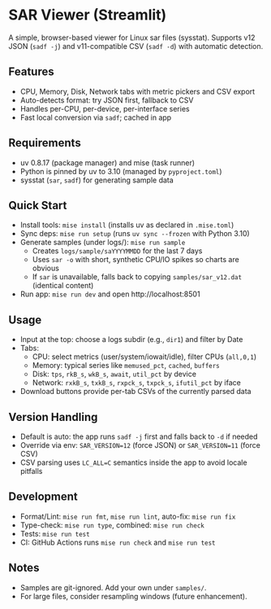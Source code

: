 # SAR Viewer (Streamlit)

A simple, browser-based viewer for Linux sar files (sysstat). Supports v12 JSON (`sadf -j`) and v11-compatible CSV (`sadf -d`) with automatic detection.

## Features
- CPU, Memory, Disk, Network tabs with metric pickers and CSV export
- Auto-detects format: try JSON first, fallback to CSV
- Handles per-CPU, per-device, per-interface series
- Fast local conversion via `sadf`; cached in app

## Requirements
- uv 0.8.17 (package manager) and mise (task runner)
- Python is pinned by uv to 3.10 (managed by `pyproject.toml`)
- sysstat (`sar`, `sadf`) for generating sample data

## Quick Start
- Install tools: `mise install` (installs uv as declared in `.mise.toml`)
- Sync deps: `mise run setup` (runs `uv sync --frozen` with Python 3.10)
- Generate samples (under logs/): `mise run sample`
  - Creates `logs/sample/saYYYYMMDD` for the last 7 days
  - Uses `sar -o` with short, synthetic CPU/IO spikes so charts are obvious
  - If `sar` is unavailable, falls back to copying `samples/sar_v12.dat` (identical content)
- Run app: `mise run dev` and open http://localhost:8501

## Usage
- Input at the top: choose a logs subdir (e.g., `dir1`) and filter by Date
- Tabs:
  - CPU: select metrics (user/system/iowait/idle), filter CPUs (`all,0,1`)
  - Memory: typical series like `memused_pct`, `cached`, `buffers`
  - Disk: `tps`, `rkB_s`, `wkB_s`, `await`, `util_pct` by device
  - Network: `rxkB_s`, `txkB_s`, `rxpck_s`, `txpck_s`, `ifutil_pct` by iface
- Download buttons provide per-tab CSVs of the currently parsed data

## Version Handling
- Default is auto: the app runs `sadf -j` first and falls back to `-d` if needed
- Override via env: `SAR_VERSION=12` (force JSON) or `SAR_VERSION=11` (force CSV)
- CSV parsing uses `LC_ALL=C` semantics inside the app to avoid locale pitfalls

## Development
- Format/Lint: `mise run fmt`, `mise run lint`, auto-fix: `mise run fix`
- Type-check: `mise run type`, combined: `mise run check`
- Tests: `mise run test`
- CI: GitHub Actions runs `mise run check` and `mise run test`

## Notes
- Samples are git-ignored. Add your own under `samples/`.
- For large files, consider resampling windows (future enhancement).
